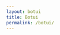 ```yaml
---
layout: botui
title: Botui
permalink: /botui/
---
```


<div class="botui-app-container" id="hello-world">
    <bot-ui></bot-ui>
  </div>

  <script>
    var botui = new BotUI('hello-world');

    botui.message.add({
      loading: true
    }).then(function (index) {
      setTimeout(function () {
        botui.message.update(index, {
          content: 'Hello World from bot!',
          loading: false
        }).then(function () {
          botui.message.add({
            delay: 2000,
            loading: true,
            content: 'Delayed Hello World'
          });
        });
      }, 5000);
    });

    botui.message.add({
      human: true,
      content: 'Hello World from human!'
    }).then(function () {
      botui.action.text({
        action: {
          button: {
            icon: 'check',
            label: 'Submit'
          }
        }
      });
    });
  </script>

